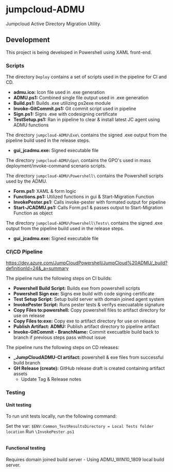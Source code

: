 # jumpcloud-ADMU

Jumpcloud Active Directory Migration Utility.

## Development

This project is being developed in Powershell using XAML front-end.

### Scripts

The directory `Deploy` contains a set of scripts used in the pipeline for CI and CD.

- **admu.ico:** Icon file used in .exe generation
- **ADMU.ps1:** Combined single file output used in .exe generation
- **Build.ps1:** Builds .exe utilizing ps2exe module
- **Invoke-GitCommit.ps1:** Git commit script used in pipeline
- **Sign.ps1:** Signs .exe with codesigning certificate
- **TestSetup.ps1:** Ran in pipeline to clear & install latest JC agent using ADMU functions

The directory `jumpcloud-ADMU\Exe\` contains the signed .exe output from the pipeline build used in the release steps.

- **gui_jcadmu.exe:** Signed executable file

The directory `jumpcloud-ADMU\Gpo\` contains the GPO's used in mass deployment/invoke-command scenario scripts.

The directory `jumpcloud-ADMU\Powershell\` contains the Powershell scripts used by the ADMU.

- **Form.ps1:** XAML & form logic
- **Functions.ps1:** Utilized functions in gui & Start-Migration Function
- **InvokePester.ps1:** Calls invoke-pester with formated output for pipeline
- **Start-JCADMU.ps1:** Calls Form.ps1 & passes output to Start-Migration Function as object

The directory `jumpcloud-ADMU\Powershell\Tests\` contains the signed .exe output from the pipeline build used in the release steps.

- **gui_jcadmu.exe:** Signed executable file

### CI\CD Pipeline

https://dev.azure.com/JumpCloudPowershell/JumpCloud%20ADMU/_build?definitionId=24&_a=summary

The pipeline runs the following steps on CI builds:

- **Powershell Build Script:** Builds exe from powershell scripts
- **Powershell Sign exe:** Signs exe build with code signing certificate
- **Test Setup Script:** Setup build server with domain joined agent system
- **InvokePester Script:** Runs pester tests & verifys execuatable signature
- **Copy Files to:powershell:** Copy powershell files to artifact directory for use on release
- **Copy Files to:exe:** Copy exe to artifact directory for use on release
- **Publish Artifact: ADMU:** Publish artifact directory to pipeline artifact
- **Invoke-GitCommit - BranchName:** Commit execuatble build back to branch if previous steps pass without issue

The pipeline runs the following steps on CD releases:

- **_JumpCloudADMU-CI artifact:** powershell & exe files from successful build branch
- **GH Release (create):** GitHub release draft is created containing artifact assets
    - Update Tag & Release notes

### Testing

#### Unit testing

To run unit tests locally, run the following command:

Set the var: ```$ENV:Common_TestResultsDirectory = Local Tests folder location```
Run ```\InvokePester.ps1```

```sh

```

#### Functional testing

Requires domain joined build server - Using ADMU_WIN10_1809 local build server.